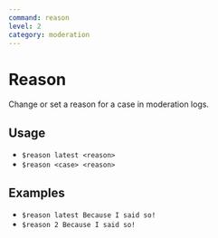 ```yaml
---
command: reason
level: 2
category: moderation
---
```


# Reason

Change or set a reason for a case in moderation logs.

## Usage

 - `$reason latest <reason>`
 - `$reason <case> <reason>`

## Examples

 - `$reason latest Because I said so!`
 - `$reason 2 Because I said so!`
